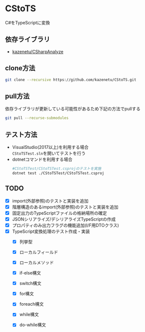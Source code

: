 # CStoTS
C#をTypeScriptに変換

## 依存ライブラリ
* [kazenetu/CSharpAnalyze](https://github.com/kazenetu/CSharpAnalyze)

## clone方法
```sh
git clone --recursive https://github.com/kazenetu/CStoTS.git
```

## pull方法
依存ライブラリが更新している可能性があるため下記の方法でpullする  
```sh
git pull --recurse-submodules
```

## テスト方法
* VisualStudio(2017以上)を利用する場合  
  ```CStoTSTest.sln```を開いてテストを行う
* dotnetコマンドを利用する場合
  ```sh
  #CStoTSTest/CStoTSTest.csprojのテストを実施
  dotnet test ./CStoTSTest/CStoTSTest.csproj
  ```

## TODO
* [X] import(外部参照)のテストと実装を追加
* [X] 階層構造のあるimport(外部参照)のテストと実装を追加
* [X] 固定出力のTypeScriptファイルの格納場所の確定
* [X] JSONシリアライズ/デシリアライズTypeScriptの作成
* [X] プロパティのみ出力フラグの機能追加(I/F用DTOクラス)
* [X] TypeScript変換処理のテスト作成・実装
   * [X] 列挙型
   * [X] ローカルフィールド
   * [X] ローカルメソッド
   * [X] if-else構文
   * [X] switch構文
   * [X] for構文
   * [X] foreach構文
   * [X] while構文
   * [X] do-while構文


